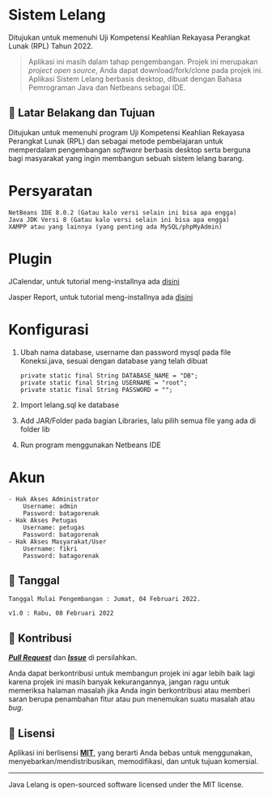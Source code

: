 # Sistem Lelang

Ditujukan untuk memenuhi Uji Kompetensi Keahlian Rekayasa Perangkat Lunak (RPL) Tahun 2022.

> Aplikasi ini masih dalam tahap pengembangan.
> Projek ini merupakan _project open source_, Anda dapat download/fork/clone pada projek ini.
> Aplikasi Sistem Lelang berbasis desktop, dibuat dengan Bahasa Pemrograman Java dan Netbeans sebagai IDE.

## 🤔 Latar Belakang dan Tujuan

Ditujukan untuk memenuhi program Uji Kompetensi Keahlian Rekayasa Perangkat Lunak (RPL) dan sebagai metode pembelajaran untuk memperdalam pengembangan _software_ berbasis desktop serta berguna bagi masyarakat yang ingin membangun sebuah sistem lelang barang.

# Persyaratan

    NetBeans IDE 8.0.2 (Gatau kalo versi selain ini bisa apa engga)
    Java JDK Versi 8 (Gatau kalo versi selain ini bisa apa engga)
    XAMPP atau yang lainnya (yang penting ada MySQL/phpMyAdmin)

# Plugin

JCalendar, untuk tutorial meng-installnya ada [disini](https://www.intika34.com/2017/04/cara-menambahkan-jcalendar-pada-netbeans.html)

Jasper Report, untuk tutorial meng-installnya ada [disini](https://gilacoding.com/read/cara-membuat-dan-contoh-sederhana-laporan-dengan-ireport-java-netbeans)

# Konfigurasi

1.  Ubah nama database, username dan password mysql pada file Koneksi.java, sesuai dengan database yang telah dibuat

        private static final String DATABASE_NAME = "DB";
        private static final String USERNAME = "root";
        private static final String PASSWORD = "";

2.  Import lelang.sql ke database
3.  Add JAR/Folder pada bagian Libraries, lalu pilih semua file yang ada di folder lib
4.  Run program menggunakan Netbeans IDE

# Akun

    - Hak Akses Administrator
    	Username: admin
    	Password: batagorenak
    - Hak Akses Petugas
    	Username: petugas
    	Password: batagorenak
    - Hak Akses Masyarakat/User
    	Username: fikri
    	Password: batagorenak

## 📆 Tanggal

    Tanggal Mulai Pengembangan : Jumat, 04 Februari 2022.

    v1.0 : Rabu, 08 Februari 2022

## 🤝 Kontribusi

_**[Pull Request](https://github.com/fikriks/java-lelang/pulls)**_ dan _**[Issue](https://github.com/fikriks/java-lelang/issues)**_ di persilahkan.

Anda dapat berkontribusi untuk membangun projek ini agar lebih baik lagi karena projek ini masih banyak kekurangannya, jangan ragu untuk memeriksa halaman masalah jika Anda ingin berkontribusi atau memberi saran berupa penambahan fitur atau pun menemukan suatu masalah atau _bug_.

## 📝 Lisensi

Aplikasi ini berlisensi **[MIT](https://github.com/fikriks/java-lelang/blob/main/LICENSE)**, yang berarti Anda bebas untuk menggunakan, menyebarkan/mendistribusikan, memodifikasi, dan untuk tujuan komersial.

---

Java Lelang is open-sourced software licensed under the MIT license.
